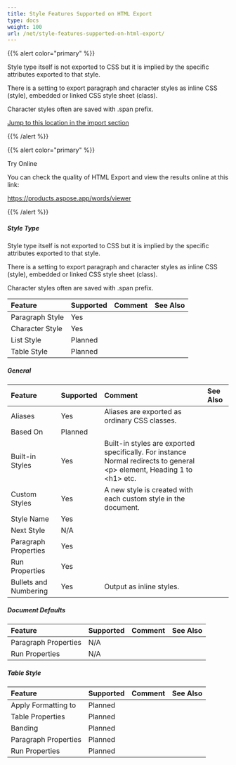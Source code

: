 ```yaml
---
title: Style Features Supported on HTML Export
type: docs
weight: 100
url: /net/style-features-supported-on-html-export/
---
```


{{% alert color="primary" %}} 

Style type itself is not exported to CSS but it is implied by the specific attributes exported to that style.

There is a setting to export paragraph and character styles as inline CSS (style), embedded or linked CSS style sheet (class).

Character styles often are saved with .span prefix.

[Jump to this location in the import section](/words/net/style-features-supported-on-html-import/)

{{% /alert %}} 

{{% alert color="primary" %}} 

Try Online

You can check the quality of HTML Export and view the results online at this link:

<https://products.aspose.app/words/viewer>

{{% /alert %}} 


##### **Style Type**

Style type itself is not exported to CSS but it is implied by the specific attributes exported to that style.

There is a setting to export paragraph and character styles as inline CSS (style), embedded or linked CSS style sheet (class).

Character styles often are saved with .span prefix.

|Feature|Supported|Comment|See Also|
| :- | :- | :- | :- |
|Paragraph Style|Yes| | |
|Character Style|Yes| | |
|List Style|Planned| | |
|Table Style|Planned| | |

##### **General**

|Feature|Supported|Comment|See Also|
| :- | :- | :- | :- |
|Aliases|Yes|Aliases are exported as ordinary CSS classes.| |
|Based On|Planned| | |
|Built-in Styles|Yes|Built-in styles are exported specifically. For instance Normal redirects to general &lt;p&gt; element, Heading 1 to &lt;h1&gt; etc.| |
|Custom Styles|Yes|A new style is created with each custom style in the document.| |
|Style Name|Yes| | |
|Next Style|N/A| | |
|Paragraph Properties|Yes| | |
|Run Properties|Yes| | |
|Bullets and Numbering|Yes|Output as inline styles.| |

##### **Document Defaults**

|Feature|Supported|Comment|See Also|
| :- | :- | :- | :- |
|Paragraph Properties|N/A| | |
|Run Properties|N/A| | |

##### **Table Style**

|Feature|Supported|Comment|See Also|
| :- | :- | :- | :- |
|Apply Formatting to|Planned| | |
|Table Properties|Planned| | |
|Banding|Planned| | |
|Paragraph Properties|Planned| | |
|Run Properties|Planned| | |

